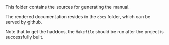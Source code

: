 This folder contains the sources for generating the manual.

The rendered documentation resides in the `docs` folder,
which can be served by github.

Note that to get the haddocs, the `Makefile` should be run
after the project is successfully built.
